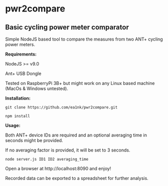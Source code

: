 # pwr2compare
Basic cycling power meter comparator
---
Simple NodeJS based tool to compare the measures from two ANT+ cycling power meters.


**Requirements:**

NodeJS >= v9.0

Ant+ USB Dongle

Tested on RaspberryPi 3B+ but might work on any Linux based machine (MacOs & Windows untested).

**Installation:**

```
git clone https://github.com/ea1nk/pwr2compare.git
```
```
npm install
```

**Usage:**

Both ANT+ device IDs are required and an optional averaging time in seconds might be provided.

If no averaging factor is provided, it will be set to 3 seconds.
```
node server.js ID1 ID2 averaging_time
```

Open a browser at http://localhost:8090 and enjoy!

Recorded data can be exported to a spreadsheet for further analysis.
